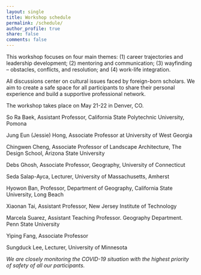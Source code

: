 ```yaml
---
layout: single
title: Workshop schedule
permalink: /schedule/
author_profile: true
share: false
comments: false
---
```



This workshop focuses on four main themes: 
(1) career trajectories and leadership development; 
(2) mentoring and communication; 
(3) wayfinding – obstacles, conflicts, and resolution; and 
(4) work-life integration. 

All discussions center on cultural issues faced by foreign-born scholars. We aim to create a safe space for all participants to share their personal experience and build a supportive professional network. 

The workshop takes place on May 21-22 in Denver, CO. 

So Ra Baek,	Assistant Professor, California State Polytechnic University, Pomona

Jung Eun (Jessie) Hong,	Associate Professor at University of West Georgia

Chingwen Cheng,	Associate Professor of Landscape Architecture, The Design School, Arizona State University 

Debs Ghosh,	Associate Professor, Geography, University of Connecticut

Seda Salap-Ayca,	Lecturer, University of Massachusetts, Amherst

Hyowon Ban,	Professor, Department of Geography, California State University, Long Beach

Xiaonan Tai,	Assistant Professor, New Jersey Institute of Technology

Marcela Suarez,	Assistant Teaching Professor. Geography Department. Penn State University

Yiping Fang,	Associate Professor

Sungduck Lee,	Lecturer, University of Minnesota

_We are closely monitoring the COVID-19 situation with the highest priority of safety of all our participants._

